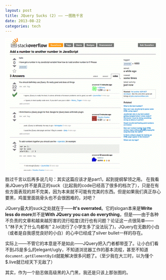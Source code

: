 ```yaml
---
layout: post
title: JQuery Sucks (2) —— 一图胜千言
date: 2013-08-22
categories: tech
---
```


![hehe](/assets/images/jquery-hehe.gif)

胜过千言以后再多说几句：其实这篇应该才是part1，起到提纲挈领之用。	
在我看来JQuery并不是真正的suck（比起我的code已经高了很多的档次了），只是在有些方面表现的并不完美，因为本来就不可能有完美的东西。但是如果我们真正存心要黑，鸡蛋里面挑骨头也不会很困难的，对吧？

JQuery最大的suck之处就在于——**It's overrated**。它的slogan本来是**Write less do more**并不是**With JQuery you can do everything**，但是——由于各种不负责的文章和越来越厉害的流行程度(流行也有问题？论证这一点很简单——1.“林子大了什么鸟都有” 2.lol流行了小学生多了没法玩了)，JQuery在无数的小白（或者是自我感觉良好的小白）的心中已经成了silver bullet一样的存在。

实际上——不管它的本意是不是如此——JQuery把入门者都带歪了。让小白们看不到JS是多么的elegant/ugly，不知道浏览器工作的基本流程，甚至不知道`document.getElementById`就能解决很多问题了。（至少我在大三时，以为懂个$.live就已经天下无敌了）

其实，作为一个励志做高级黑的入门黑，我还是只该上那张图的。